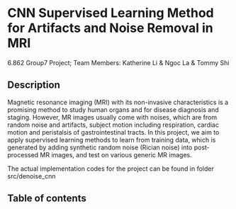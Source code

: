 # CNN Supervised Learning Method for Artifacts and Noise Removal in MRI
6.862 Group7 Project; Team Members: Katherine Li & Ngoc La & Tommy Shi
## Description
Magnetic resonance imaging (MRI) with its non-invasive characteristics is a promising method to study human organs and for disease diagnosis and staging. However, MR images usually come with noises, which are from random noise and artifacts, subject motion including respiration, cardiac motion and peristalsis of gastrointestinal tracts. In this project, we aim to apply supervised learning methods to learn from training data, which is generated by adding synthetic random noise (Rician noise) into post-processed MR images, and test on various generic MR images.

The actual implementation codes for the project can be found in folder src/denoise_cnn

## Table of contents

